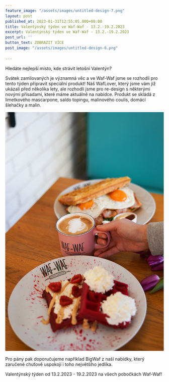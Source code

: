 ```yaml
---
feature_image: "/assets/images/untitled-design-7.png"
layout: post
published_at: 2023-01-31T12:55:05.000+00:00
title: Valentýnský týden ve Waf-Waf - 13.2.-19.2.2023
excerpt: Valentýnský týden ve Waf-Waf - 13.2.-19.2.2023
post_url: ''
button_text: ZOBRAZIT VÍCE
post_image: "/assets/images/untitled-design-6.png"

---
```

Hledáte nejlepší místo, kde strávit letošní Valentýn?   
  
Svátek zamilovaných je významná věc a ve Waf-Waf jsme se rozhodli pro tento týden připravit speciální produkt! Náš WafLover, který jsme vám již ukázali před několika lety, ale rozhodli jsme pro re-design s některými novými přísadami, které máme aktuálně na nabídce. Produkt se skládá z limetkového mascarpone, saldo topingu, malinového coulis, domácí šlehačky a malin. 

![](/assets/images/01195616-60e5-404d-a4f5-3791d4dd5e33.JPG)

Pro pány pak doporučujeme například BigWaf z naší nabídky, který zaručené chuťově uspokojí i toho největšího jedlíka.   
  
Valentýnský týden od 13.2.2023 - 19.2.2023 na všech pobočkách Waf-Waf! 